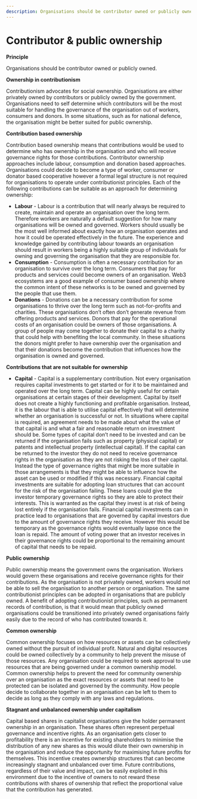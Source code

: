 ```yaml
---
description: Organisations should be contributor owned or publicly owned.
---
```


# Contributor & public ownership

**Principle**

Organisations should be contributor owned or publicly owned.



**Ownership in contributionism**

Contributionism advocates for social ownership. Organisations are either privately owned by contributors or publicly owned by the government. Organisations need to self determine which contributors will be the most suitable for handling the governance of the organisation out of workers, consumers and donors. In some situations, such as for national defence, the organisation might be better suited for public ownership.



**Contribution based ownership**

Contribution based ownership means that contributions would be used to determine who has ownership in the organisation and who will receive governance rights for those contributions. Contributor ownership approaches include labour, consumption and donation based approaches. Organisations could decide to become a type of worker, consumer or donator based cooperative however a formal legal structure is not required for organisations to operate under contributionist principles. Each of the following contributions can be suitable as an approach for determining ownership:

* **Labour** - Labour is a contribution that will nearly always be required to create, maintain and operate an organisation over the long term. Therefore workers are naturally a default suggestion for how many organisations will be owned and governed. Workers should usually be the most well informed about exactly how an organisation operates and how it could be operated effectively in the future. The experience and knowledge gained by contributing labour towards an organisation should result in workers being a highly suitable group of individuals for owning and governing the organisation that they are responsible for.
* **Consumption** - Consumption is often a necessary contribution for an organisation to survive over the long term. Consumers that pay for products and services could become owners of an organisation. Web3 ecosystems are a good example of consumer based ownership where the common intent of these networks is to be owned and governed by the people that use them.
* **Donations** - Donations can be a necessary contribution for some organisations to thrive over the long term such as not-for-profits and charities. These organisations don’t often don’t generate revenue from offering products and services. Donors that pay for the operational costs of an organisation could be owners of those organisations. A group of people may come together to donate their capital to a charity that could help with benefiting the local community. In these situations the donors might prefer to have ownership over the organisation and that their donations become the contribution that influences how the organisation is owned and governed.



**Contributions that are not suitable for ownership**

* **Capital** - Capital is a supplementary contribution. Not every organisation requires capital investments to get started or for it to be maintained and operated over the long term. Capital can be highly useful for certain organisations at certain stages of their development. Capital by itself does not create a highly functioning and profitable organisation. Instead, it is the labour that is able to utilise capital effectively that will determine whether an organisation is successful or not. In situations where capital is required, an agreement needs to be made about what the value of that capital is and what a fair and reasonable return on investment should be. Some types of capital don’t need to be invested and can be returned if the organisation fails such as property (physical capital) or patents and intellectual property (intellectual capital). If the capital can be returned to the investor they do not need to receive governance rights in the organisation as they are not risking the loss of their capital. Instead the type of governance rights that might be more suitable in those arrangements is that they might be able to influence how the asset can be used or modified if this was necessary. Financial capital investments are suitable for adopting loan structures that can account for the risk of the organisation failing. These loans could give the investor temporary governance rights so they are able to protect their interests. This is warranted as the capital they invest is at risk of being lost entirely if the organisation fails. Financial capital investments can in practice lead to organisations that are governed by capital investors due to the amount of governance rights they receive. However this would be temporary as the governance rights would eventually lapse once the loan is repaid. The amount of voting power that an investor receives in their governance rights could be proportional to the remaining amount of capital that needs to be repaid.



**Public ownership**

Public ownership means the government owns the organisation. Workers would govern these organisations and receive governance rights for their contributions. As the organisation is not privately owned, workers would not be able to sell the organisation to another person or organisation. The same contributionist principles can be adopted in organisations that are publicly owned. A benefit of adopting contributionist principles, such as permanent records of contribution, is that it would mean that publicly owned organisations could be transitioned into privately owned organisations fairly easily due to the record of who has contributed towards it.



**Common ownership**

Common ownership focuses on how resources or assets can be collectively owned without the pursuit of individual profit. Natural and digital resources could be owned collectively by a community to help prevent the misuse of those resources. Any organisation could be required to seek approval to use resources that are being governed under a common ownership model. Common ownership helps to prevent the need for community ownership over an organisation as the exact resources or assets that need to be protected can be isolated and governed by the community. How people decide to collaborate together in an organisation can be left to them to decide as long as they comply with any laws and regulations.



**Stagnant and unbalanced ownership under capitalism**

Capital based shares in capitalist organisations give the holder permanent ownership in an organisation. These shares often represent perpetual governance and incentive rights. As an organisation gets closer to profitability there is an incentive for existing shareholders to minimise the distribution of any new shares as this would dilute their own ownership in the organisation and reduce the opportunity for maximising future profits for themselves. This incentive creates ownership structures that can become increasingly stagnant and unbalanced over time. Future contributions, regardless of their value and impact, can be easily exploited in this environment due to the incentive of owners to not reward these contributions with shares of ownership that reflect the proportional value that the contribution has generated.
